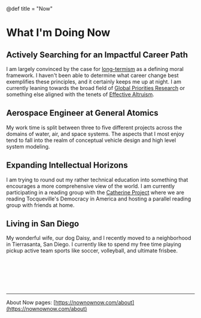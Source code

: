 @def title = "Now"

# What I'm Doing Now

## Actively Searching for an Impactful Career Path
I am largely convinced by the case for [long-termism](https://80000hours.org/articles/future-generations/) as a defining moral framework. I haven't been able to determine what career change best exemplifies these principles, and it certainly keeps me up at night. I am currently leaning towards the broad field of [Global Priorities Research](https://80000hours.org/problem-profiles/global-priorities-research/) or something else aligned with the tenets of [Effective Altruism](https://en.wikipedia.org/wiki/Effective_altruism). 

## Aerospace Engineer at General Atomics
My work time is split between three to five different projects across the domains of water, air, and space systems. The aspects that I most enjoy tend to fall into the realm of conceptual vehicle design and high level system modeling.

## Expanding Intellectual Horizons
I am trying to round out my rather technical education into something that encourages a more comprehensive view of the world. I am currently participating in a reading group with the [Catherine Project](https://catherineproject.org/) where we are reading Tocqueville's Democracy in America and hosting a parallel reading group with friends at home. 

## Living in San Diego
My wonderful wife, our dog Daisy, and I recently moved to a neighborhood in Tierrasanta, San Diego. I currently like to spend my free time playing pickup active team sports like soccer, volleyball, and ultimate frisbee.


&nbsp;  

&nbsp;   

&nbsp;  



---
About Now pages: [https://nownownow.com/about](https://nownownow.com/about)